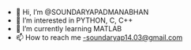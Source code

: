 - 👋 Hi, I’m @SOUNDARYAPADMANABHAN
- 👀 I’m interested in PYTHON, C, C++
- 🌱 I’m currently learning MATLAB
- 📫 How to reach me -soundaryap14.03@gmail.com

<!---
SOUNDARYAPADMANABHAN/SOUNDARYAPADMANABHAN is a ✨ special ✨ repository because its `README.md` (this file) appears on your GitHub profile.
You can click the Preview link to take a look at your changes.
--->

